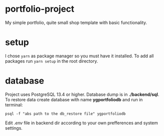 # portfolio-project
My simple portfolio, quite small shop template with basic functionality.

# setup
I chose `yarn` as package manager so you must have it installed. To add all packages run ```yarn setup``` in the root directory.

# database
Project uses PostgreSQL 13.4 or higher. Database dump is in **./backend/sql**. 
To restore data create database with name **ygportfoliodb** and run in terminal:
```
psql -f "abs path to the db_restore file" ygportfoliodb
```
Edit *.env* file in backend dir according to your own prefferences and system settings.